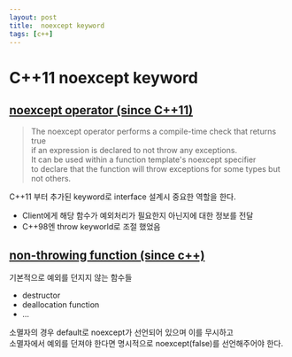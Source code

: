 ```yaml
---
layout: post
title:  noexcept keyword
tags: [c++] 
---
```


# C++11 noexcept keyword

## [noexcept operator (since C++11)][1]
> The noexcept operator performs a compile-time check that returns true  
> if an expression is declared to not throw any exceptions.    
> It can be used within a function template's noexcept specifier  
> to declare that the function will throw exceptions for some types but not others.  
  

C++11 부터 추가된 keyword로 interface 설계시 중요한 역할을 한다.    
- Client에게 해당 함수가 예외처리가 필요한지 아닌지에 대한 정보를 전달      
- C++98엔 throw keyworld로 조절 했었음

## [non-throwing function (since c++)][2]  
기본적으로 예외를 던지지 않는 함수들  
- destructor
- deallocation function
- ...

소멸자의 경우 default로 noexcept가 선언되어 있으며 이를 무시하고  
소멸자에서 예외를 던져야 한다면 명시적으로 noexcept(false)를 선언해주어야 한다.
  
[1]: http://en.cppreference.com/w/cpp/language/noexcept
[2]: http://en.cppreference.com/w/cpp/language/noexcept_spec
